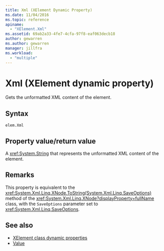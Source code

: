 ```yaml
---
title: Xml (XElement Dynamic Property)
ms.date: 11/04/2016
ms.topic: reference
apiname:
  - "XElement.Xml"
ms.assetid: 69ab2a33-4fe7-4cfa-97f8-eaf063decb18
author: gewarren
ms.author: gewarren
manager: jillfra
ms.workload:
  - "multiple"
---
```

# Xml (XElement dynamic property)

Gets the unformatted XML content of the element.

## Syntax

```xaml
elem.Xml
```

## Property value/return value

A <xref:System.String> that represents the unformatted XML content of the element.

## Remarks

This property is equivalent to the <xref:System.Xml.Linq.XNode.ToString(System.Xml.Linq.SaveOptions)> method of the <xref:System.Xml.Linq.XNode?displayProperty=fullName> class, with the `SaveOptions` parameter set to <xref:System.Xml.Linq.SaveOptions>.

## See also

- [XElement class dynamic properties](../designers/xelement-class-dynamic-properties.md)
- [Value](../designers/value-xelement-dynamic-property.md)